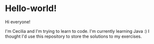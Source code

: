 # Hello-world!

Hi everyone!

I'm Cecilia and I'm trying to learn to code. I'm currently learning Java :)
I thought I'd use this repository to store the solutions to my exercises.
